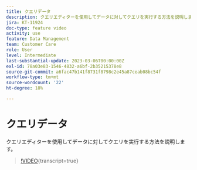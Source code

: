 ```yaml
---
title: クエリデータ
description: クエリエディターを使用してデータに対してクエリを実行する方法を説明します。
jira: KT-11924
doc-type: feature video
activity: use
feature: Data Management
team: Customer Care
role: User
level: Intermediate
last-substantial-update: 2023-03-06T00:00:00Z
exl-id: 78a03e83-1546-4832-a6bf-2b35215378e8
source-git-commit: a6fac47b141f8731f8798c2e45a87ceab08bc54f
workflow-type: tm+mt
source-wordcount: '22'
ht-degree: 18%

---
```


# クエリデータ

クエリエディターを使用してデータに対してクエリを実行する方法を説明します。

>[!VIDEO](https://video.tv.adobe.com/v/3415814?quality=12&learn=on){transcript=true}
